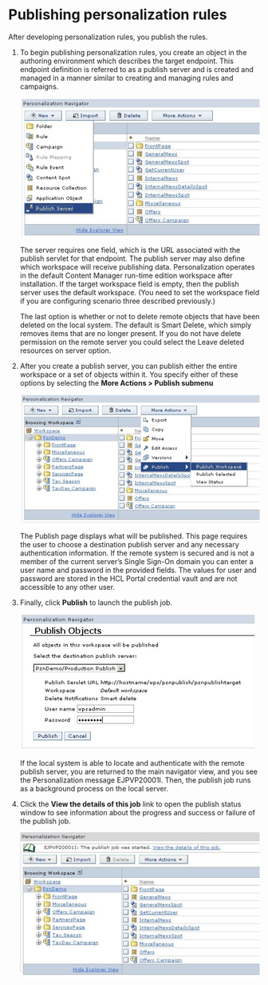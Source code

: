 # Publishing personalization rules

After developing personalization rules, you publish the rules.

1.  To begin publishing personalization rules, you create an object in the authoring environment which describes the target endpoint. This endpoint definition is referred to as a publish server and is created and managed in a manner similar to creating and managing rules and campaigns.

    ![Creating a new publish server](../publishing_pzn_rules/_img/pzn_screen_pub_server.jpeg)

    The server requires one field, which is the URL associated with the publish servlet for that endpoint. The publish server may also define which workspace will receive publishing data. Personalization operates in the default Content Manager run-time edition workspace after installation. If the target workspace field is empty, then the publish server uses the default workspace. (You need to set the workspace field if you are configuring scenario three described previously.)

    The last option is whether or not to delete remote objects that have been deleted on the local system. The default is Smart Delete, which simply removes items that are no longer present. If you do not have delete permission on the remote server you could select the Leave deleted resources on server option.

2.  After you create a publish server, you can publish either the entire workspace or a set of objects within it. You specify either of these options by selecting the **More Actions > Publish submenu**

    ![Start a publish job](../publishing_pzn_rules/_img/pzn_screen_publish_job.jpeg)

    The Publish page displays what will be published. This page requires the user to choose a destination publish server and any necessary authentication information. If the remote system is secured and is not a member of the current server’s Single Sign-On domain you can enter a user name and password in the provided fields. The values for user and password are stored in the HCL Portal credential vault and are not accessible to any other user.

3.  Finally, click **Publish** to launch the publish job.

    ![Publish page](../publishing_pzn_rules/_img/pzn_screen_publish_page.jpeg)

    If the local system is able to locate and authenticate with the remote publish server, you are returned to the main navigator view, and you see the Personalization message EJPVP20001I. Then, the publish job runs as a background process on the local server.

4.  Click the **View the details of this job** link to open the publish status window to see information about the progress and success or failure of the publish job.

    ![Personalization navigator](../publishing_pzn_rules/_img/pzn_screen_navigator.jpeg)




